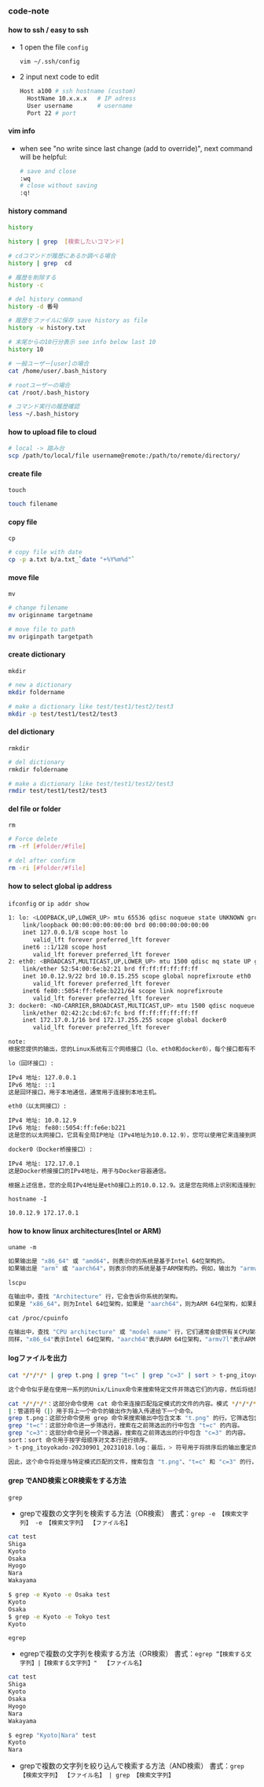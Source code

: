 ### code-note

#### how to ssh / easy to ssh
- 1 open the file `config`
  ```bash
  vim ~/.ssh/config
- 2 input next code to edit
  ```bash
  Host a100 # ssh hostname (custom)
    HostName 10.x.x.x   # IP adress
    User username       # username
    Port 22	# port

#### vim info
- when see "no write since last change (add to override)", next command will be helpful:
  ```bash
  # save and close
  :wq
  # close without saving
  :q!

#### history command
  ```bash
  history

  history | grep  [検索したいコマンド]

  # cdコマンドが履歴にあるか調べる場合
  history | grep  cd

  # 履歴を削除する
  history -c

  # del history command
  history -d 番号

  # 履歴をファイルに保存 save history as file
  history -w history.txt

  # 末尾からの10行分表示 see info below last 10
  history 10

  # 一般ユーザー[user]の場合
  cat /home/user/.bash_history

  # rootユーザーの場合
  cat /root/.bash_history

  # コマンド実行の履歴確認
  less ~/.bash_history
  ```

#### how to upload file to cloud

```bash
# local -> 踏み台
scp /path/to/local/file username@remote:/path/to/remote/directory/
```

#### create file
`touch`
```bash
touch filename
```

#### copy file
`cp`
```bash
# copy file with date
cp -p a.txt b/a.txt_`date "+%Y%m%d"`
```

#### move file
`mv`
```bash
# change filename
mv originname targetname

# move file to path
mv originpath targetpath
```

#### create dictionary
`mkdir`
```bash
# new a dictionary
mkdir foldername

# make a dictionary like test/test1/test2/test3
mkdir -p test/test1/test2/test3
```

#### del dictionary
`rmkdir`
```bash
# del dictionary
rmkdir foldername

# make a dictionary like test/test1/test2/test3
rmdir test/test1/test2/test3
```

#### del file or folder
`rm`
```bash
# Force delete
rm -rf [#folder/#file]

# del after confirm 
rm -ri [#folder/#file]
```

#### how to select global ip address
`ifconfig` or `ip addr show`
```bash
1: lo: <LOOPBACK,UP,LOWER_UP> mtu 65536 qdisc noqueue state UNKNOWN group default qlen 1000
    link/loopback 00:00:00:00:00:00 brd 00:00:00:00:00:00
    inet 127.0.0.1/8 scope host lo
       valid_lft forever preferred_lft forever
    inet6 ::1/128 scope host
       valid_lft forever preferred_lft forever
2: eth0: <BROADCAST,MULTICAST,UP,LOWER_UP> mtu 1500 qdisc mq state UP group default qlen 1000
    link/ether 52:54:00:6e:b2:21 brd ff:ff:ff:ff:ff:ff
    inet 10.0.12.9/22 brd 10.0.15.255 scope global noprefixroute eth0
       valid_lft forever preferred_lft forever
    inet6 fe80::5054:ff:fe6e:b221/64 scope link noprefixroute
       valid_lft forever preferred_lft forever
3: docker0: <NO-CARRIER,BROADCAST,MULTICAST,UP> mtu 1500 qdisc noqueue state DOWN group default
    link/ether 02:42:2c:bd:67:fc brd ff:ff:ff:ff:ff:ff
    inet 172.17.0.1/16 brd 172.17.255.255 scope global docker0
       valid_lft forever preferred_lft forever

note:
根据您提供的输出，您的Linux系统有三个网络接口（lo、eth0和docker0），每个接口都有不同的IP地址。以下是每个接口的IP地址信息：

lo（回环接口）:

IPv4 地址: 127.0.0.1
IPv6 地址: ::1
这是回环接口，用于本地通信，通常用于连接到本地主机。

eth0（以太网接口）:

IPv4 地址: 10.0.12.9
IPv6 地址: fe80::5054:ff:fe6e:b221
这是您的以太网接口，它具有全局IP地址（IPv4地址为10.0.12.9），您可以使用它来连接到网络。

docker0（Docker桥接接口）:

IPv4 地址: 172.17.0.1
这是Docker桥接接口的IPv4地址，用于与Docker容器通信。

根据上述信息，您的全局IPv4地址是eth0接口上的10.0.12.9。这是您在网络上识别和连接到您的Linux系统所使用的IP地址。请注意，这个地址是您当前连接到的网络中的局域网IP地址，如果您希望知道您的公共IP地址（全球IP地址），您需要使用外部服务来查询，如之前提到的在线IP查询服务。
```

`hostname -I`
```bash
10.0.12.9 172.17.0.1
```


#### how to know linux architectures(Intel or ARM)
`uname -m`
```bash
如果输出是 "x86_64" 或 "amd64"，则表示你的系统是基于Intel 64位架构的。
如果输出是 "arm" 或 "aarch64"，则表示你的系统是基于ARM架构的。例如，输出为 "armv7l" 表示ARMv7架构。
```

`lscpu`
```bash
在输出中，查找 "Architecture" 行，它会告诉你系统的架构。
如果是 "x86_64"，则为Intel 64位架构，如果是 "aarch64"，则为ARM 64位架构，如果是 "armv7l"，则为ARMv7架构。
```

`cat /proc/cpuinfo`
```bash
在输出中，查找 "CPU architecture" 或 "model name" 行，它们通常会提供有关CPU架构的信息。
同样，"x86_64"表示Intel 64位架构，"aarch64"表示ARM 64位架构，"armv7l"表示ARMv7架构。
```

#### logファイルを出力
```bash
cat */*/*/* | grep t.png | grep "t=c" | grep "c=3" | sort > t-png_itoyokado-20230901_20231018.log

这个命令似乎是在使用一系列的Unix/Linux命令来搜索特定文件并筛选它们的内容，然后将结果保存到一个名为 t-png_itoyokado-20230901_20231018.log 的文件中。让我一步步为您解释这个命令：

cat */*/*/*：这部分命令使用 cat 命令来连接匹配指定模式的文件的内容。模式 */*/*/* 是一个递归模式，匹配位于多个子目录中的文件，例如，它将匹配位于四级子目录中的文件。
|：管道符号（|）用于将上一个命令的输出作为输入传递给下一个命令。
grep t.png：这部分命令使用 grep 命令来搜索输出中包含文本 "t.png" 的行。它筛选包含 "t.png" 的行。
grep "t=c"：这部分命令进一步筛选行，搜索在之前筛选出的行中包含 "t=c" 的内容。
grep "c=3"：这部分命令是另一个筛选器，搜索在之前筛选出的行中包含 "c=3" 的内容。
sort：sort 命令用于按字母顺序对文本行进行排序。
> t-png_itoyokado-20230901_20231018.log：最后，> 符号用于将排序后的输出重定向到一个名为 t-png_itoyokado-20230901_20231018.log 的文件中。

因此，这个命令将处理与特定模式匹配的文件，搜索包含 "t.png"、"t=c" 和 "c=3" 的行，然后对结果进行排序，最后将它们保存到指定的日志文件中。
```

#### grep でAND検索とOR検索をする方法
`grep`
- grepで複数の文字列を検索する方法（OR検索）
書式：`grep -e 【検索文字列】 -e 【検索文字列】 【ファイル名】`
```bash
cat test
Shiga
Kyoto
Osaka
Hyogo
Nara
Wakayama

$ grep -e Kyoto -e Osaka test
Kyoto
Osaka
$ grep -e Kyoto -e Tokyo test
Kyoto
```
`egrep`
- egrepで複数の文字列を検索する方法（OR検索）
書式：`egrep “【検索する文字列】|【検索する文字列】"  【ファイル名】`
```bash
cat test
Shiga
Kyoto
Osaka
Hyogo
Nara
Wakayama

$ egrep "Kyoto|Nara" test
Kyoto
Nara
```
- grepで複数の文字列を絞り込んで検索する方法（AND検索）
書式：`grep 【検索文字列】 【ファイル名】 | grep 【検索文字列】`
